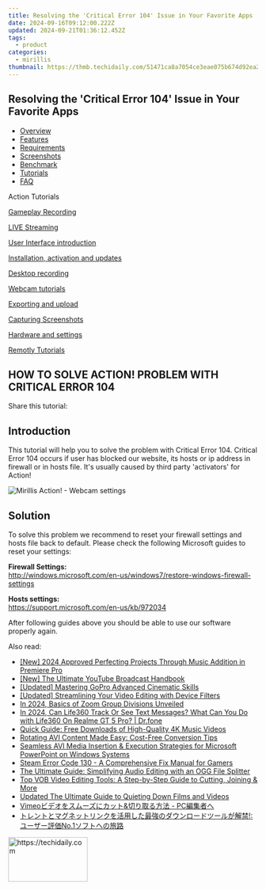 ```yaml
---
title: Resolving the 'Critical Error 104' Issue in Your Favorite Apps
date: 2024-09-16T09:12:00.222Z
updated: 2024-09-21T01:36:12.452Z
tags:
  - product
categories:
  - mirillis
thumbnail: https://thmb.techidaily.com/51471ca8a7054ce3eae075b674d92ea208c6509841b94168b4ee14b78abb841b.jpg
---
```


## Resolving the 'Critical Error 104' Issue in Your Favorite Apps

* [Overview](https://tools.techidaily.com/mirillis/products/)
* [Features](https://tools.techidaily.com/mirillis/products/)
* [Requirements](https://tools.techidaily.com/mirillis/products/)
* [Screenshots](https://tools.techidaily.com/mirillis/products/)
* [Benchmark](https://tools.techidaily.com/mirillis/products/)
* [Tutorials](https://tools.techidaily.com/mirillis/products/)
* [FAQ](https://tools.techidaily.com/mirillis/products/)

Action Tutorials

[Gameplay Recording](https://tools.techidaily.com/mirillis/products/) 

[LIVE Streaming](https://tools.techidaily.com/mirillis/products/) 

[User Interface introduction](https://tools.techidaily.com/mirillis/products/) 

[Installation, activation and updates](https://tools.techidaily.com/mirillis/products/) 

[Desktop recording](https://tools.techidaily.com/mirillis/products/) 

[Webcam tutorials](https://tools.techidaily.com/mirillis/products/) 

[Exporting and upload](https://tools.techidaily.com/mirillis/products/) 

[Capturing Screenshots](https://tools.techidaily.com/mirillis/products/) 

[Hardware and settings](https://tools.techidaily.com/mirillis/products/) 

[Remotly Tutorials](https://remotly.com/tutorials/getting-started-with-remotly-for-windows-pc) 

## HOW TO SOLVE ACTION! PROBLEM WITH CRITICAL ERROR 104

  
 Share this tutorial:

## Introduction

 This tutorial will help you to solve the problem with Critical Error 104\. Critical Error 104 occurs if user has blocked our website, its hosts or ip address in firewall or in hosts file. It's usually caused by third party 'activators' for Action!

![Mirillis Action! - Webcam settings](https://mirillis.com/res/old/gfx/tutorials/errors/mirillis-action-critical-error-104.jpg "Action! Webcam Settings") 

## Solution

 To solve this problem we recommend to reset your firewall settings and hosts file back to default. Please check the following Microsoft guides to reset your settings:

**Firewall Settings:**  
<http://windows.microsoft.com/en-us/windows7/restore-windows-firewall-settings>

**Hosts settings:**  
<https://support.microsoft.com/en-us/kb/972034>

  
After following guides above you should be able to use our software properly again.

<ins class="adsbygoogle"
     style="display:block"
     data-ad-format="autorelaxed"
     data-ad-client="ca-pub-7571918770474297"
     data-ad-slot="1223367746"></ins>

<ins class="adsbygoogle"
     style="display:block"
     data-ad-client="ca-pub-7571918770474297"
     data-ad-slot="8358498916"
     data-ad-format="auto"
     data-full-width-responsive="true"></ins>

<span class="atpl-alsoreadstyle">Also read:</span>
<div><ul>
<li><a href="https://article-helps.techidaily.com/new-2024-approved-perfecting-projects-through-music-addition-in-premiere-pro/"><u>[New] 2024 Approved Perfecting Projects Through Music Addition in Premiere Pro</u></a></li>
<li><a href="https://facebook-record-videos.techidaily.com/new-the-ultimate-youtube-broadcast-handbook/"><u>[New] The Ultimate YouTube Broadcast Handbook</u></a></li>
<li><a href="https://extra-guidance.techidaily.com/updated-mastering-gopro-advanced-cinematic-skills/"><u>[Updated] Mastering GoPro Advanced Cinematic Skills</u></a></li>
<li><a href="https://some-tips.techidaily.com/updated-streamlining-your-video-editing-with-device-filters/"><u>[Updated] Streamlining Your Video Editing with Device Filters</u></a></li>
<li><a href="https://remote-screen-capture.techidaily.com/in-2024-basics-of-zoom-group-divisions-unveiled/"><u>In 2024, Basics of Zoom Group Divisions Unveiled</u></a></li>
<li><a href="https://change-location.techidaily.com/in-2024-can-life360-track-or-see-text-messages-what-can-you-do-with-life360-on-realme-gt-5-pro-drfone-by-drfone-virtual-android/"><u>In 2024, Can Life360 Track Or See Text Messages? What Can You Do with Life360 On Realme GT 5 Pro? | Dr.fone</u></a></li>
<li><a href="https://win-great.techidaily.com/quick-guide-free-downloads-of-high-quality-4k-music-videos/"><u>Quick Guide: Free Downloads of High-Quality 4K Music Videos</u></a></li>
<li><a href="https://win-great.techidaily.com/rotating-avi-content-made-easy-cost-free-conversion-tips/"><u>Rotating AVI Content Made Easy: Cost-Free Conversion Tips</u></a></li>
<li><a href="https://win-great.techidaily.com/seamless-avi-media-insertion-and-execution-strategies-for-microsoft-powerpoint-on-windows-systems/"><u>Seamless AVI Media Insertion & Execution Strategies for Microsoft PowerPoint on Windows Systems</u></a></li>
<li><a href="https://win-able.techidaily.com/steam-error-code-130-a-comprehensive-fix-manual-for-gamers/"><u>Steam Error Code 130 - A Comprehensive Fix Manual for Gamers</u></a></li>
<li><a href="https://win-great.techidaily.com/the-ultimate-guide-simplifying-audio-editing-with-an-ogg-file-splitter/"><u>The Ultimate Guide: Simplifying Audio Editing with an OGG File Splitter</u></a></li>
<li><a href="https://win-great.techidaily.com/top-vob-video-editing-tools-a-step-by-step-guide-to-cutting-joining-and-more/"><u>Top VOB Video Editing Tools: A Step-by-Step Guide to Cutting, Joining & More</u></a></li>
<li><a href="https://voice-adjusting.techidaily.com/updated-the-ultimate-guide-to-quieting-down-films-and-videos/"><u>Updated The Ultimate Guide to Quieting Down Films and Videos</u></a></li>
<li><a href="https://win-great.techidaily.com/vimeoand-pc/"><u>Vimeoビデオをスムーズにカット&切り取る方法 - PC編集者へ</u></a></li>
<li><a href="https://win-great.techidaily.com/no1/"><u>トレントとマグネットリンクを活用した最強のダウンロードツールが解禁!: ユーザー評価No.1ソフトへの旅路</u></a></li>
</ul></div>

<!-- affiliate ads begin -->
<a href="https://united.elfm.net/c/5597632/2139558/4704" target="_top" id="2139558">
  <img src="//a.impactradius-go.com/display-ad/4704-2139558" border="0" alt="https://techidaily.com" width="160" height="90"/>
</a>
<img height="0" width="0" src="https://united.elfm.net/i/5597632/2139558/4704" style="position:absolute;visibility:hidden;" border="0" />
<!-- affiliate ads end -->

